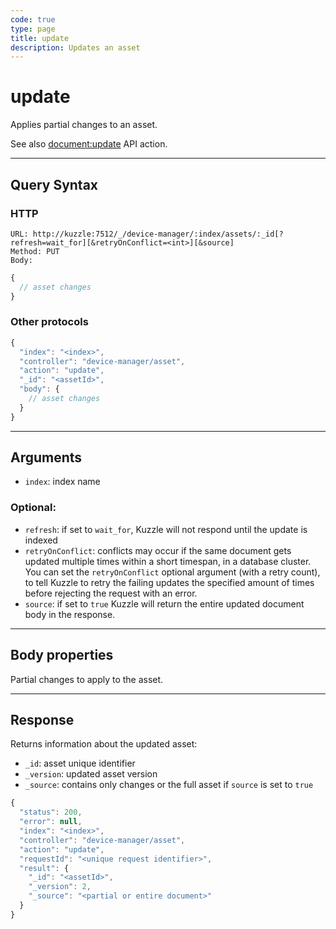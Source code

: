 ```yaml
---
code: true
type: page
title: update
description: Updates an asset
---
```


# update

Applies partial changes to an asset. 

See also [document:update](/core/2/api/controllers/document/update) API action.

---

## Query Syntax

### HTTP

```http
URL: http://kuzzle:7512/_/device-manager/:index/assets/:_id[?refresh=wait_for][&retryOnConflict=<int>][&source]
Method: PUT
Body:
```

```js
{
  // asset changes
}
```

### Other protocols

```js
{
  "index": "<index>",
  "controller": "device-manager/asset",
  "action": "update",
  "_id": "<assetId>",
  "body": {
    // asset changes
  }
}
```

---

## Arguments

- `index`: index name

### Optional:

- `refresh`: if set to `wait_for`, Kuzzle will not respond until the update is indexed
- `retryOnConflict`: conflicts may occur if the same document gets updated multiple times within a short timespan, in a database cluster. You can set the `retryOnConflict` optional argument (with a retry count), to tell Kuzzle to retry the failing updates the specified amount of times before rejecting the request with an error.
- `source`: if set to `true` Kuzzle will return the entire updated document body in the response.

---

## Body properties

Partial changes to apply to the asset.

---

## Response

Returns information about the updated asset:

- `_id`: asset unique identifier
- `_version`: updated asset version
- `_source`: contains only changes or the full asset if `source` is set to `true`

```js
{
  "status": 200,
  "error": null,
  "index": "<index>",
  "controller": "device-manager/asset",
  "action": "update",
  "requestId": "<unique request identifier>",
  "result": {
    "_id": "<assetId>",
    "_version": 2,
    "_source": "<partial or entire document>"
  }
}
```
